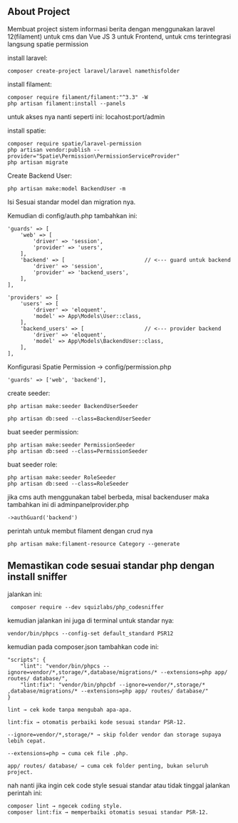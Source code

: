 ## About Project

Membuat project sistem informasi berita dengan menggunakan laravel 12(filament) untuk cms dan Vue JS 3 untuk Frontend, untuk cms terintegrasi langsung spatie permission

install laravel:
```
composer create-project laravel/laravel namethisfolder
```

install filament:

```
composer require filament/filament:"^3.3" -W
php artisan filament:install --panels
```

untuk akses nya nanti seperti ini: locahost:port/admin

install spatie:

```
composer require spatie/laravel-permission
php artisan vendor:publish --provider="Spatie\Permission\PermissionServiceProvider"
php artisan migrate
```

Create Backend User:

```
php artisan make:model BackendUser -m
```

Isi Sesuai standar model dan migration nya.

Kemudian di config/auth.php tambahkan ini:

```
'guards' => [
    'web' => [
        'driver' => 'session',
        'provider' => 'users',
    ],
    'backend' => [                         // <--- guard untuk backend
        'driver' => 'session',
        'provider' => 'backend_users',
    ],
],

'providers' => [
    'users' => [
        'driver' => 'eloquent',
        'model' => App\Models\User::class,
    ],
    'backend_users' => [                   // <--- provider backend
        'driver' => 'eloquent',
        'model' => App\Models\BackendUser::class,
    ],
],

```

Konfigurasi Spatie Permission -> config/permission.php

``
'guards' => ['web', 'backend'],
``

create seeder:
```
php artisan make:seeder BackendUserSeeder
```

```
php artisan db:seed --class=BackendUserSeeder

```

buat seeder permission: 
```
php artisan make:seeder PermissionSeeder
php artisan db:seed --class=PermissionSeeder

```

buat seeder role:
```
php artisan make:seeder RoleSeeder
php artisan db:seed --class=RoleSeeder
```

jika cms auth menggunakan tabel berbeda, misal backenduser
maka tambahkan ini di adminpanelprovider.php

``
 ->authGuard('backend')    
 ``

 perintah untuk membut filament dengan crud nya

 ```
 php artisan make:filament-resource Category --generate

 ```

 ## Memastikan code sesuai standar php dengan install sniffer

jalankan ini:

```
 composer require --dev squizlabs/php_codesniffer
```

kemudian jalankan ini juga di terminal untuk standar nya:

```
vendor/bin/phpcs --config-set default_standard PSR12

```

kemudian pada composer.json tambahkan code ini:

```
"scripts": {
    "lint": "vendor/bin/phpcs --ignore=vendor/*,storage/*,database/migrations/* --extensions=php app/ routes/ database/",
    "lint:fix": "vendor/bin/phpcbf --ignore=vendor/*,storage/* ,database/migrations/* --extensions=php app/ routes/ database/"
}
```

```
lint → cek kode tanpa mengubah apa-apa.

lint:fix → otomatis perbaiki kode sesuai standar PSR-12.

--ignore=vendor/*,storage/* → skip folder vendor dan storage supaya lebih cepat.

--extensions=php → cuma cek file .php.

app/ routes/ database/ → cuma cek folder penting, bukan seluruh project.

```

nah nanti jika ingin cek code style sesuai standar atau tidak tinggal jalankan perintah ini:

```
composer lint → ngecek coding style.
composer lint:fix → memperbaiki otomatis sesuai standar PSR-12.
```